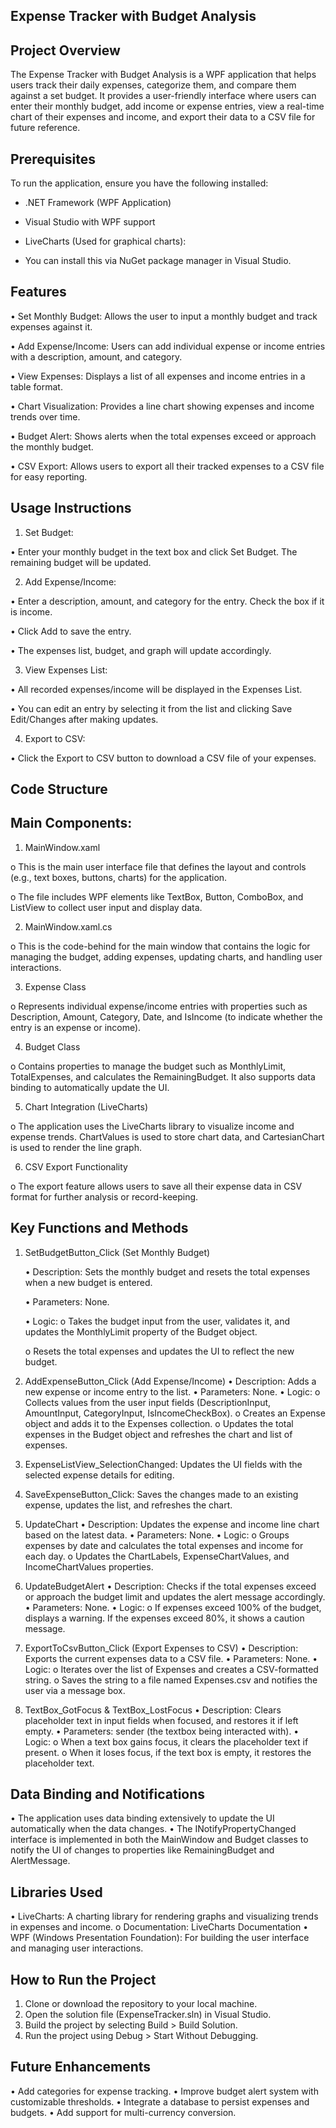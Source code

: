 ## Expense Tracker with Budget Analysis
## Project Overview
The Expense Tracker with Budget Analysis is a WPF application that helps users track their daily expenses, categorize them, and compare them against a set budget. It provides a user-friendly interface where users can enter their monthly budget, add income or expense entries, view a real-time chart of their expenses and income, and export their data to a CSV file for future reference.

## Prerequisites
To run the application, ensure you have the following installed:

- .NET Framework (WPF Application)
  
- Visual Studio with WPF support
  
- LiveCharts (Used for graphical charts):
  
- You can install this via NuGet package manager in Visual Studio.

## Features

•	Set Monthly Budget: Allows the user to input a monthly budget and track expenses against it.

•	Add Expense/Income: Users can add individual expense or income entries with a description, amount, and category.

•	View Expenses: Displays a list of all expenses and income entries in a table format.

•	Chart Visualization: Provides a line chart showing expenses and income trends over time.

•	Budget Alert: Shows alerts when the total expenses exceed or approach the monthly budget.

•	CSV Export: Allows users to export all their tracked expenses to a CSV file for easy reporting.

## Usage Instructions
1.	Set Budget:
   
•	Enter your monthly budget in the text box and click Set Budget. The remaining budget will be updated.

2.	Add Expense/Income:
   
•	Enter a description, amount, and category for the entry. Check the box if it is income.

•	Click Add to save the entry.

•	The expenses list, budget, and graph will update accordingly.

3.	View Expenses List:

•	All recorded expenses/income will be displayed in the Expenses List.

•	You can edit an entry by selecting it from the list and clicking Save Edit/Changes after making updates.

4.	Export to CSV:
   
•	Click the Export to CSV button to download a CSV file of your expenses.



## Code Structure
## Main Components:

1.	MainWindow.xaml
   
   o	This is the main user interface file that defines the layout and controls (e.g., text boxes, buttons, charts) for the application.
   
   o	The file includes WPF elements like TextBox, Button, ComboBox, and ListView to collect user input and display data.

2.	MainWindow.xaml.cs
   
  o	This is the code-behind for the main window that contains the logic for managing the budget, adding expenses, updating charts, and handling user interactions.

3.	Expense Class
   
  o	Represents individual expense/income entries with properties such as Description, Amount, Category, Date, and IsIncome (to indicate whether the entry is an expense or income).

4.	Budget Class
   
  o	Contains properties to manage the budget such as MonthlyLimit, TotalExpenses, and calculates the RemainingBudget. It also supports data binding to automatically update the UI.

5.	Chart Integration (LiveCharts)
   
  o	The application uses the LiveCharts library to visualize income and expense trends. ChartValues<decimal> is used to store chart data, and CartesianChart is used to render the line graph.

6.	CSV Export Functionality
   
  o	The export feature allows users to save all their expense data in CSV format for further analysis or record-keeping.


## Key Functions and Methods

1. SetBudgetButton_Click (Set Monthly Budget)

    •	Description: Sets the monthly budget and resets the total expenses when a new budget is entered.

    •	Parameters: None.

    •	Logic:
     o	Takes the budget input from the user, validates it, and updates the MonthlyLimit property of the Budget object.

     o	Resets the total expenses and updates the UI to reflect the new budget.

3. AddExpenseButton_Click (Add Expense/Income)
   •	Description: Adds a new expense or income entry to the list.
   •	Parameters: None.
   •	Logic:
     o	Collects values from the user input fields (DescriptionInput, AmountInput, CategoryInput, IsIncomeCheckBox).
     o	Creates an Expense object and adds it to the Expenses collection.
     o	Updates the total expenses in the Budget object and refreshes the chart and list of expenses.

4. ExpenseListView_SelectionChanged: Updates the UI fields with the selected expense details for editing.

5. SaveExpenseButton_Click: Saves the changes made to an existing expense, updates the list, and refreshes the chart.

6. UpdateChart
   •	Description: Updates the expense and income line chart based on the latest data.
   •	Parameters: None.
   •	Logic:
     o	Groups expenses by date and calculates the total expenses and income for each day.
     o	Updates the ChartLabels, ExpenseChartValues, and IncomeChartValues properties.

5. UpdateBudgetAlert
   •	Description: Checks if the total expenses exceed or approach the budget limit and updates the alert message accordingly.
   •	Parameters: None.
   •	Logic:
     o	If expenses exceed 100% of the budget, displays a warning. If the expenses exceed 80%, it shows a caution message.

6. ExportToCsvButton_Click (Export Expenses to CSV)
   •	Description: Exports the current expenses data to a CSV file.
   •	Parameters: None.
   •	Logic:
     o	Iterates over the list of Expenses and creates a CSV-formatted string.
     o	Saves the string to a file named Expenses.csv and notifies the user via a message box.

7. TextBox_GotFocus & TextBox_LostFocus
   •	Description: Clears placeholder text in input fields when focused, and restores it if left empty.
   •	Parameters: sender (the textbox being interacted with).
   •	Logic:
     o	When a text box gains focus, it clears the placeholder text if present.
     o	When it loses focus, if the text box is empty, it restores the placeholder text.

## Data Binding and Notifications
   •	The application uses data binding extensively to update the UI automatically when the data changes.
   •	The INotifyPropertyChanged interface is implemented in both the MainWindow and Budget classes to notify the UI of changes to properties like RemainingBudget and AlertMessage.

## Libraries Used
   •	LiveCharts: A charting library for rendering graphs and visualizing trends in expenses and income.
     o	Documentation: LiveCharts Documentation
   •	WPF (Windows Presentation Foundation): For building the user interface and managing user interactions.

## How to Run the Project
1.	Clone or download the repository to your local machine.
2.	Open the solution file (ExpenseTracker.sln) in Visual Studio.
3.	Build the project by selecting Build > Build Solution.
4.	Run the project using Debug > Start Without Debugging.

## Future Enhancements
   •	Add categories for expense tracking.
   •	Improve budget alert system with customizable thresholds.
   •	Integrate a database to persist expenses and budgets.
   •	Add support for multi-currency conversion.



